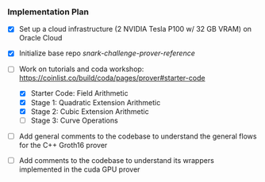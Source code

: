 ### Implementation Plan
- [x] Set up a cloud infrastructure (2 NVIDIA Tesla P100 w/ 32 GB VRAM) on Oracle Cloud
- [x] Initialize base repo _snark-challenge-prover-reference_
- [ ] Work on tutorials and coda workshop: https://coinlist.co/build/coda/pages/prover#starter-code
    - [x] Starter Code: Field Arithmetic
    - [x] Stage 1: Quadratic Extension Arithmetic
    - [x] Stage 2: Cubic Extension Arithmetic
    - [ ] Stage 3: Curve Operations
- [ ] Add general comments to the codebase to understand the general flows for the C++ Groth16 prover
- [ ] Add comments to the codebase to understand its wrappers implemented in the cuda GPU prover

